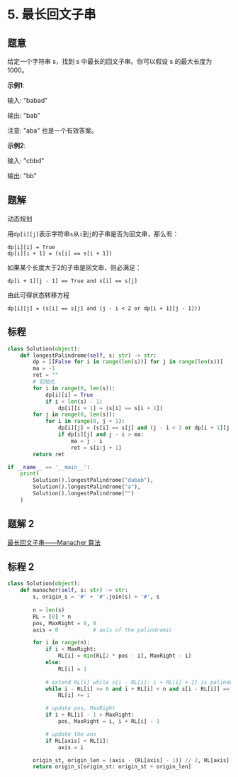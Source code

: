 # 5. 最长回文子串

## 题意

给定一个字符串 s，找到 s 中最长的回文子串。你可以假设 s 的最大长度为 1000。

**示例1**:

输入: "babad"

输出: "bab"

注意: "aba" 也是一个有效答案。

**示例2**:

输入: "cbbd"

输出: "bb"

## 题解

动态规划

用`dp[i][j]`表示字符串`s`从`i`到`j`的子串是否为回文串，那么有：
```
dp[i][i] = True
dp[i][i + 1] = (s[i] == s[i + 1])
```
如果某个长度大于2的子串是回文串，则必满足：
```
dp[i + 1][j - 1] == True and s[i] == s[j]
```
由此可得状态转移方程
```
dp[i][j] = (s[i] == s[j] and (j - i < 2 or dp[i + 1][j - 1]))
```

## 标程

```python
class Solution(object):
    def longestPalindrome(self, s: str) -> str:
        dp = [[False for i in range(len(s))] for j in range(len(s))]
        ma = -1
        ret = ""
        # 初始化
        for i in range(0, len(s)):
            dp[i][i] = True
            if i < len(s) - 1:
                dp[i][i + 1] = (s[i] == s[i + 1])
        for j in range(0, len(s)):
            for i in range(0, j + 1):
                dp[i][j] = (s[i] == s[j] and (j - i < 2 or dp[i + 1][j - 1]))
                if dp[i][j] and j - i > ma:
                    ma = j - i
                    ret = s[i:j + 1]
        return ret

if __name__ == '__main__':
    print(
        Solution().longestPalindrome("dabab"),
        Solution().longestPalindrome("a"),
        Solution().longestPalindrome("")
    )
```

## 题解 2

[最长回文子串——Manacher 算法](https://segmentfault.com/a/1190000003914228)

## 标程 2

```python
class Solution(object):
    def manacher(self, s: str) -> str:
        s, origin_s = '#' + '#'.join(s) + '#', s
        
        n = len(s)
        RL = [0] * n
        pos, MaxRight = 0, 0
        axis = 0           # axis of the palindromic

        for i in range(n):
            if i < MaxRight:
                RL[i] = min(RL[2 * pos - i], MaxRight - i)
            else:
                RL[i] = 1
            
            # extend RL[i] while s[i - RL[i]: i + RL[i] + 1] is palindromic
            while i - RL[i] >= 0 and i + RL[i] < n and s[i - RL[i]] == s[i + RL[i]]:
                RL[i] += 1

            # update pos, MaxRight
            if i + RL[i] - 1 > MaxRight:
                pos, MaxRight = i, i + RL[i] - 1

            # update the ans
            if RL[axis] < RL[i]:
                axis = i

        origin_st, origin_len = (axis - (RL[axis] - 1)) // 2, RL[axis] - 1
        return origin_s[origin_st: origin_st + origin_len]
```